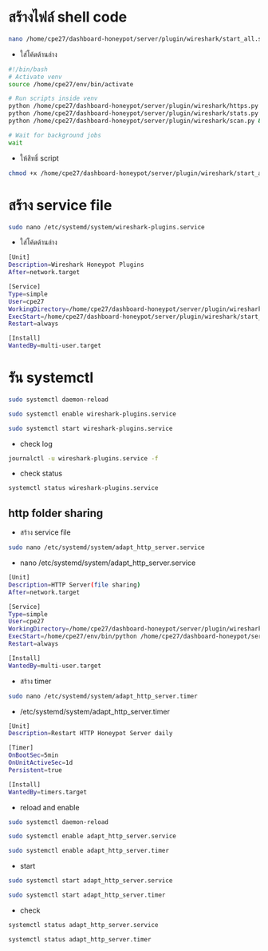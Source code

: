 # สร้างไฟล์ shell code
```bash
nano /home/cpe27/dashboard-honeypot/server/plugin/wireshark/start_all.sh
```

- ใส่โค้ดด้านล่าง
```bash
#!/bin/bash
# Activate venv
source /home/cpe27/env/bin/activate

# Run scripts inside venv
python /home/cpe27/dashboard-honeypot/server/plugin/wireshark/https.py &
python /home/cpe27/dashboard-honeypot/server/plugin/wireshark/stats.py &
python /home/cpe27/dashboard-honeypot/server/plugin/wireshark/scan.py &

# Wait for background jobs
wait
```

- ให้สิทธิ์ script
```bash
chmod +x /home/cpe27/dashboard-honeypot/server/plugin/wireshark/start_all.sh
```

# สร้าง service file
```bash
sudo nano /etc/systemd/system/wireshark-plugins.service
```

- ใส่โค้ดด้านล่าง
```bash
[Unit]
Description=Wireshark Honeypot Plugins
After=network.target

[Service]
Type=simple
User=cpe27
WorkingDirectory=/home/cpe27/dashboard-honeypot/server/plugin/wireshark
ExecStart=/home/cpe27/dashboard-honeypot/server/plugin/wireshark/start_all.sh
Restart=always

[Install]
WantedBy=multi-user.target
```

# รัน systemctl

```bash
sudo systemctl daemon-reload
```
```bash
sudo systemctl enable wireshark-plugins.service
```
```bash
sudo systemctl start wireshark-plugins.service
```

- check log
```bash
journalctl -u wireshark-plugins.service -f
```
- check status
```bash
systemctl status wireshark-plugins.service
```

## http folder sharing
- สร้าง service file
```bash
sudo nano /etc/systemd/system/adapt_http_server.service
```

- nano /etc/systemd/system/adapt_http_server.service
```bash
[Unit]
Description=HTTP Server(file sharing)
After=network.target

[Service]
Type=simple
User=cpe27
WorkingDirectory=/home/cpe27/dashboard-honeypot/server/plugin/wireshark
ExecStart=/home/cpe27/env/bin/python /home/cpe27/dashboard-honeypot/server/plugin/wireshark/http_server.py
Restart=always

[Install]
WantedBy=multi-user.target
```

- สร้าง timer
```bash
sudo nano /etc/systemd/system/adapt_http_server.timer
```

- /etc/systemd/system/adapt_http_server.timer
```bash
[Unit]
Description=Restart HTTP Honeypot Server daily

[Timer]
OnBootSec=5min
OnUnitActiveSec=1d
Persistent=true

[Install]
WantedBy=timers.target
```

- reload and enable
```bash
sudo systemctl daemon-reload
```
```bash
sudo systemctl enable adapt_http_server.service
```
```bash
sudo systemctl enable adapt_http_server.timer
```

- start
```bash
sudo systemctl start adapt_http_server.service
```
```bash
sudo systemctl start adapt_http_server.timer
```

-  check
```bash
systemctl status adapt_http_server.service
```
```bash
systemctl status adapt_http_server.timer
```